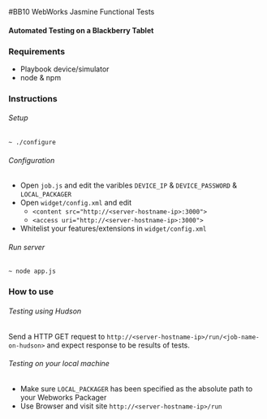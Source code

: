#BB10 WebWorks Jasmine Functional Tests
#### Automated Testing on a Blackberry Tablet

### Requirements
- Playbook device/simulator
- node & npm

### Instructions
###### Setup
`~ ./configure`<br/>

###### Configuration
- Open `job.js` and edit the varibles `DEVICE_IP` & `DEVICE_PASSWORD` & `LOCAL_PACKAGER`
- Open `widget/config.xml` and edit 
  - `<content src="http://<server-hostname-ip>:3000">`
  - `<access uri="http://<server-hostname-ip>:3000">`
- Whitelist your features/extensions in `widget/config.xml`

###### Run server
`~ node app.js`

### How to use
###### Testing using Hudson
Send a HTTP GET request to 
`http://<server-hostname-ip>/run/<job-name-on-hudson>`
and expect response to be results of tests.
###### Testing on your local machine
- Make sure `LOCAL_PACKAGER` has been specified as the absolute path to your Webworks Packager
- Use Browser and visit site `http://<server-hostname-ip>/run`

